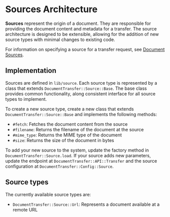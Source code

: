 # Sources Architecture

**Sources** represent the origin of a document. They are responsible for
providing the document content and metadata for a transfer. The source
architecture is designed to be extensible, allowing for the addition of new
source types with minimal changes to existing code.

For information on specifying a source for a transfer request, see [Document
Sources][sources].

## Implementation

Sources are defined in `lib/source`. Each source type is represented by a class
that extends `DocumentTransfer::Source::Base`. The base class provides common
functionality, along consistent interface for all source types to implement.

To create a new source type, create a new class that extends
`DocumentTransfer::Source::Base` and implements the following methods:

* `#fetch`: Fetches the document content from the source
* `#filename`: Returns the filename of the document at the source
* `#mime_type`: Returns the MIME type of the document
* `#size`: Returns the size of the document in bytes

To add your new source to the system, update the factory method in
`DocumentTransfer::Source.load`. If your source adds new parameters, update the
endpoint at `DocumentTransfer::API::Transfer` and the source configuration at
`DocumentTransfer::Config::Source`.

## Source types

The currently available source types are:

* `DocumentTransfer::Source::Url`: Represents a document available at a remote
  URL

[sources]: ../api/sources.md
